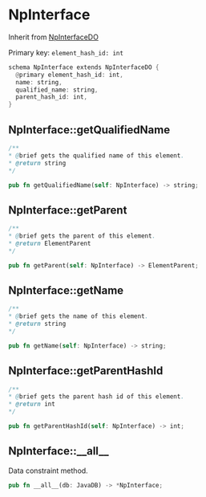 # NpInterface

Inherit from [NpInterfaceDO](./NpInterfaceDO.md)

Primary key: `element_hash_id: int`

```rust
schema NpInterface extends NpInterfaceDO {
  @primary element_hash_id: int,
  name: string,
  qualified_name: string,
  parent_hash_id: int,
}
```
## NpInterface::getQualifiedName

```java
/**
* @brief gets the qualified name of this element.
* @return string
*/
```
```rust
pub fn getQualifiedName(self: NpInterface) -> string;
```
## NpInterface::getParent

```java
/**
* @brief gets the parent of this element.
* @return ElementParent
*/
```
```rust
pub fn getParent(self: NpInterface) -> ElementParent;
```
## NpInterface::getName

```java
/**
* @brief gets the name of this element.
* @return string
*/
```
```rust
pub fn getName(self: NpInterface) -> string;
```
## NpInterface::getParentHashId

```java
/**
* @brief gets the parent hash id of this element.
* @return int
*/
```
```rust
pub fn getParentHashId(self: NpInterface) -> int;
```
## NpInterface::\_\_all\_\_

Data constraint method.

```rust
pub fn __all__(db: JavaDB) -> *NpInterface;
```
